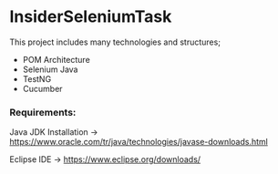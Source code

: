 # InsiderSeleniumTask


This project includes many technologies and structures;

- POM Architecture
- Selenium Java
- TestNG
- Cucumber


### Requirements:

Java JDK Installation -> https://www.oracle.com/tr/java/technologies/javase-downloads.html

Eclipse IDE -> https://www.eclipse.org/downloads/



